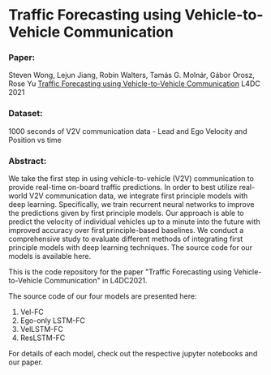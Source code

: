 # Traffic Forecasting using Vehicle-to-Vehicle Communication

### Paper:
Steven Wong, Lejun Jiang, Robin Walters, Tamás G. Molnár, Gábor Orosz, Rose Yu [Traffic Forecasting using Vehicle-to-Vehicle Communication](https://arxiv.org/abs/2104.05528) L4DC 2021

### Dataset:
1000 seconds of V2V communication data - Lead and Ego Velocity and Position vs time

### Abstract:
We take the first step in using vehicle-to-vehicle (V2V) communication to provide real-time on-board traffic predictions.
In order to best utilize real-world V2V communication data, we integrate first principle  models with deep learning. Specifically, we train  recurrent neural networks  to improve the predictions given by first principle models.
Our approach is able to predict the velocity of individual vehicles up to a minute into the future with improved accuracy over first principle-based baselines.
We conduct a comprehensive study  to evaluate different methods of integrating first principle models with deep learning techniques.  The source code for our models is available here.

This is the code repository for the paper "Traffic Forecasting using Vehicle-to-Vehicle Communication" in L4DC2021.

The source code of our four models are presented here:

1. Vel-FC
2. Ego-only LSTM-FC
3. VelLSTM-FC
4. ResLSTM-FC

For details of each model, check out the respective jupyter notebooks and our paper.
